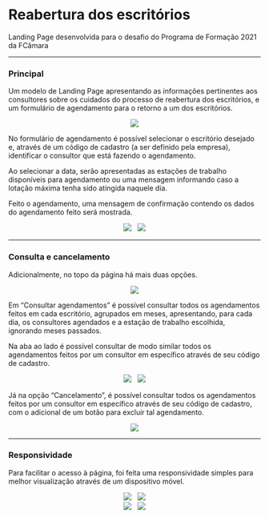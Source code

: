 # Reabertura dos escritórios
Landing Page desenvolvida para o desafio do Programa de Formação 2021 da FCâmara

<hr>

<h3>Principal</h3>

<p>Um modelo de Landing Page apresentando as informações pertinentes aos consultores sobre os cuidados do processo de reabertura dos escritórios, e um formulário de agendamento para o retorno a um dos escritórios.</p>
<p align="center">
<img src="https://i.ibb.co/6sJ73MY/main2.png">
</p>

<p>No formulário de agendamento é possível selecionar o escritório desejado e, através de um código de cadastro (a ser definido pela empresa), identificar o consultor que está fazendo o agendamento.</p>
<p>Ao selecionar a data, serão apresentadas as estações de trabalho disponíveis para agendamento ou uma mensagem informando caso a lotação máxima tenha sido atingida naquele dia.</p>
<p>Feito o agendamento, uma mensagem de confirmação contendo os dados do agendamento feito será mostrada.</p>

<p align="center">
<img src="https://i.ibb.co/C5j8SDC/agendamento.png">&nbsp&nbsp&nbsp<img src="https://i.ibb.co/gPZFchc/mensagem-confirm.png">
</p>
  
<hr>
<h3>Consulta e cancelamento</h3>
<p>Adicionalmente, no topo da página há mais duas opções.</p>
<p align="center">
<img src="https://i.ibb.co/WtxxWjJ/menu.png">
</p>

<p>Em “Consultar agendamentos” é possível consultar todos os agendamentos feitos em cada escritório, agrupados em meses, apresentando, para cada dia, os consultores agendados e a estação de trabalho escolhida, ignorando meses passados.</p>
<p>Na aba ao lado é possível consultar de modo similar todos os agendamentos feitos por um consultor em específico através de seu código de cadastro.</p>

<p align="center">
<img src="https://i.ibb.co/d6f7CCs/consulta-mes.png">&nbsp&nbsp&nbsp<img src="https://i.ibb.co/ZJpNLtF/consulta-codcad.png">
</p>

<p>Já na opção “Cancelamento”, é possível consultar todos os agendamentos feitos por um consultor em específico através de seu código de cadastro, com o adicional de um botão para excluir tal agendamento.</p>
<p align="center">
<img src="https://i.ibb.co/P52Qq9g/cancelamento.png">
</p>

<hr>
<h3>Responsividade</h3>

<p>Para facilitar o acesso à página, foi feita uma responsividade simples para melhor visualização através de um dispositivo móvel.</p>
<p align="center">
<img src="https://i.ibb.co/rvwYr0D/tela1.png">&nbsp&nbsp&nbsp<img src="https://i.ibb.co/Jnbtn6d/tela4.png"><br>
  <img src="https://i.ibb.co/LhmjvMc/tela2.png">&nbsp&nbsp&nbsp<img src="https://i.ibb.co/YQKZLjF/tela3.png">
</p>
